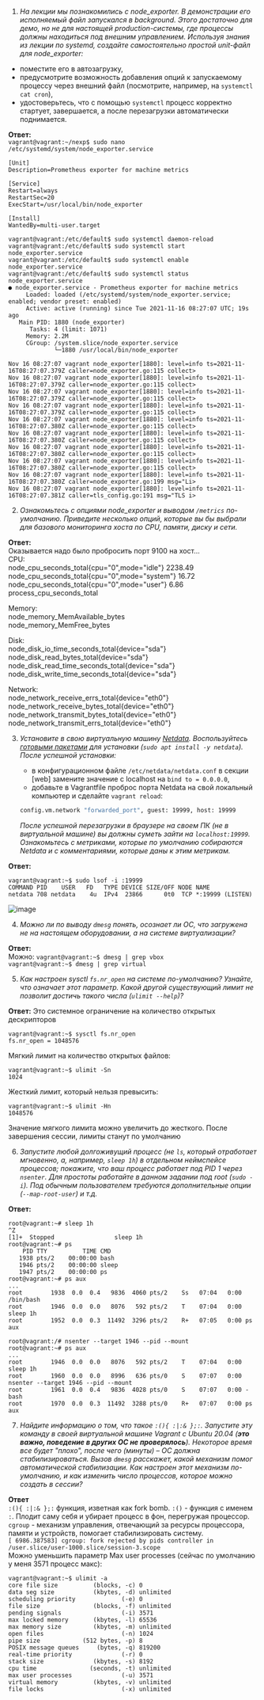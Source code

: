 1. *На лекции мы познакомились с node_exporter. В демонстрации его исполняемый файл запускался в background. Этого достаточно для демо, но не для настоящей production-системы, где процессы должны находиться под внешним управлением. Используя знания из лекции по systemd, создайте самостоятельно простой unit-файл для node_exporter:*
* поместите его в автозагрузку,
* предусмотрите возможность добавления опций к запускаемому процессу через внешний файл (посмотрите, например, на `systemctl cat cron`),
* удостоверьтесь, что с помощью `systemctl` процесс корректно стартует, завершается, а после перезагрузки автоматически поднимается.   

**Ответ:**   
`vagrant@vagrant:~/nexp$ sudo nano /etc/systemd/system/node_exporter.service`
```
[Unit]
Description=Prometheus exporter for machine metrics

[Service]
Restart=always
RestartSec=20
ExecStart=/usr/local/bin/node_exporter

[Install]
WantedBy=multi-user.target
```
```
vagrant@vagrant:/etc/default$ sudo systemctl daemon-reload
vagrant@vagrant:/etc/default$ sudo systemctl start node_exporter.service
vagrant@vagrant:/etc/default$ sudo systemctl enable node_exporter.service
vagrant@vagrant:/etc/default$ sudo systemctl status node_exporter.service
● node_exporter.service - Prometheus exporter for machine metrics
     Loaded: loaded (/etc/systemd/system/node_exporter.service; enabled; vendor preset: enabled)
     Active: active (running) since Tue 2021-11-16 08:27:07 UTC; 19s ago
   Main PID: 1880 (node_exporter)
      Tasks: 4 (limit: 1071)
     Memory: 2.2M
     CGroup: /system.slice/node_exporter.service
             └─1880 /usr/local/bin/node_exporter

Nov 16 08:27:07 vagrant node_exporter[1880]: level=info ts=2021-11-16T08:27:07.379Z caller=node_exporter.go:115 collect>
Nov 16 08:27:07 vagrant node_exporter[1880]: level=info ts=2021-11-16T08:27:07.379Z caller=node_exporter.go:115 collect>
Nov 16 08:27:07 vagrant node_exporter[1880]: level=info ts=2021-11-16T08:27:07.379Z caller=node_exporter.go:115 collect>
Nov 16 08:27:07 vagrant node_exporter[1880]: level=info ts=2021-11-16T08:27:07.379Z caller=node_exporter.go:115 collect>
Nov 16 08:27:07 vagrant node_exporter[1880]: level=info ts=2021-11-16T08:27:07.380Z caller=node_exporter.go:115 collect>
Nov 16 08:27:07 vagrant node_exporter[1880]: level=info ts=2021-11-16T08:27:07.380Z caller=node_exporter.go:115 collect>
Nov 16 08:27:07 vagrant node_exporter[1880]: level=info ts=2021-11-16T08:27:07.380Z caller=node_exporter.go:115 collect>
Nov 16 08:27:07 vagrant node_exporter[1880]: level=info ts=2021-11-16T08:27:07.380Z caller=node_exporter.go:115 collect>
Nov 16 08:27:07 vagrant node_exporter[1880]: level=info ts=2021-11-16T08:27:07.380Z caller=node_exporter.go:199 msg="Li>
Nov 16 08:27:07 vagrant node_exporter[1880]: level=info ts=2021-11-16T08:27:07.381Z caller=tls_config.go:191 msg="TLS i>
```



2. *Ознакомьтесь с опциями node_exporter и выводом `/metrics` по-умолчанию. Приведите несколько опций, которые вы бы выбрали для базового мониторинга хоста по CPU, памяти, диску и сети.*

**Ответ:**   
Оказывается надо было пробросить порт 9100 на хост...   
CPU:   
    node_cpu_seconds_total{cpu="0",mode="idle"} 2238.49   
    node_cpu_seconds_total{cpu="0",mode="system"} 16.72   
    node_cpu_seconds_total{cpu="0",mode="user"} 6.86   
    process_cpu_seconds_total   
    
Memory:   
    node_memory_MemAvailable_bytes    
    node_memory_MemFree_bytes   
    
Disk:   
    node_disk_io_time_seconds_total{device="sda"}    
    node_disk_read_bytes_total{device="sda"}    
    node_disk_read_time_seconds_total{device="sda"}    
    node_disk_write_time_seconds_total{device="sda"}   
    
Network:   
    node_network_receive_errs_total{device="eth0"}    
    node_network_receive_bytes_total{device="eth0"}    
    node_network_transmit_bytes_total{device="eth0"}   
    node_network_transmit_errs_total{device="eth0"}   
    
3. *Установите в свою виртуальную машину [Netdata](https://github.com/netdata/netdata). Воспользуйтесь [готовыми пакетами](https://packagecloud.io/netdata/netdata/install) для установки (`sudo apt install -y netdata`). После успешной установки:*
    * в конфигурационном файле `/etc/netdata/netdata.conf` в секции [web] замените значение с localhost на `bind to = 0.0.0.0`,
    * добавьте в Vagrantfile проброс порта Netdata на свой локальный компьютер и сделайте `vagrant reload`:

    ```bash
    config.vm.network "forwarded_port", guest: 19999, host: 19999
    ```

    *После успешной перезагрузки в браузере на своем ПК (не в виртуальной машине) вы должны суметь зайти на `localhost:19999`. Ознакомьтесь с метриками, которые по умолчанию собираются Netdata и с комментариями, которые даны к этим метрикам.*    
    
**Ответ:**   
```
vagrant@vagrant:~$ sudo lsof -i :19999
COMMAND PID    USER   FD   TYPE DEVICE SIZE/OFF NODE NAME
netdata 708 netdata    4u  IPv4  23866      0t0  TCP *:19999 (LISTEN)
```
![image](https://user-images.githubusercontent.com/26379231/142141725-783a2e0b-ccac-4a50-b2c4-1bb999127288.png)


4. *Можно ли по выводу `dmesg` понять, осознает ли ОС, что загружена не на настоящем оборудовании, а на системе виртуализации?*

**Ответ:**   
Можно:
`vagrant@vagrant:~$ dmesg | grep vbox`   
`vagrant@vagrant:~$ dmesg | grep virtual`

5. *Как настроен sysctl `fs.nr_open` на системе по-умолчанию? Узнайте, что означает этот параметр. Какой другой существующий лимит не позволит достичь такого числа (`ulimit --help`)?*

**Ответ:**
Это системное ограничение на количество открытых дескрипторов    
```
vagrant@vagrant:~$ sysctl fs.nr_open   
fs.nr_open = 1048576
```
Мягкий лимит на количество открытых файлов:   
```
vagrant@vagrant:~$ ulimit -Sn
1024
```
Жесткий лимит, который нельзя превысить:   
```
vagrant@vagrant:~$ ulimit -Hn
1048576
```
Значение мягкого лимита можно увеличить до жесткого. После завершения сессии, лимиты станут по умолчанию   

6. *Запустите любой долгоживущий процесс (не `ls`, который отработает мгновенно, а, например, `sleep 1h`) в отдельном неймспейсе процессов; покажите, что ваш процесс работает под PID 1 через `nsenter`. Для простоты работайте в данном задании под root (`sudo -i`). Под обычным пользователем требуются дополнительные опции (`--map-root-user`) и т.д.*

**Ответ:**   
```
root@vagrant:~# sleep 1h
^Z
[1]+  Stopped                 sleep 1h
root@vagrant:~# ps
    PID TTY          TIME CMD
   1938 pts/2    00:00:00 bash
   1946 pts/2    00:00:00 sleep
   1947 pts/2    00:00:00 ps
root@vagrant:~# ps aux
...
root        1938  0.0  0.4   9836  4060 pts/2    Ss   07:04   0:00 /bin/bash
root        1946  0.0  0.0   8076   592 pts/2    T    07:04   0:00 sleep 1h
root        1952  0.0  0.3  11492  3296 pts/2    R+   07:05   0:00 ps aux
```
```
root@vagrant:/# nsenter --target 1946 --pid --mount
root@vagrant:~# ps aux
...
root        1946  0.0  0.0   8076   592 pts/2    T    07:04   0:00 sleep 1h
root        1960  0.0  0.0   8996   636 pts/0    S    07:07   0:00 nsenter --target 1946 --pid --mount
root        1961  0.0  0.4   9836  4028 pts/0    S    07:07   0:00 -bash
root        1970  0.0  0.3  11492  3288 pts/0    R+   07:07   0:00 ps aux
```

7. *Найдите информацию о том, что такое `:(){ :|:& };:`. Запустите эту команду в своей виртуальной машине Vagrant с Ubuntu 20.04 (**это важно, поведение в других ОС не проверялось**). Некоторое время все будет "плохо", после чего (минуты) – ОС должна стабилизироваться. Вызов `dmesg` расскажет, какой механизм помог автоматической стабилизации. Как настроен этот механизм по-умолчанию, и как изменить число процессов, которое можно создать в сессии?*

**Ответ**  
`:(){ :|:& };:` функция, изветная как fork bomb. `:()` - функция с именем `:`. Плодит саму себя и убирает процесс в фон, перегружая процессор.
`cgroup` - механизм управления, отвечающий за ресурсы процессора, памяти и устройств, помогает стабилизировать систему.   
`[ 6986.387583] cgroup: fork rejected by pids controller in /user.slice/user-1000.slice/session-3.scope`   
Можно уменьшить параметр Max user processes (сейчас по умолчанию у меня 3571 процесс макс):      
```
vagrant@vagrant:~$ ulimit -a
core file size          (blocks, -c) 0
data seg size           (kbytes, -d) unlimited
scheduling priority             (-e) 0
file size               (blocks, -f) unlimited
pending signals                 (-i) 3571
max locked memory       (kbytes, -l) 65536
max memory size         (kbytes, -m) unlimited
open files                      (-n) 1024
pipe size            (512 bytes, -p) 8
POSIX message queues     (bytes, -q) 819200
real-time priority              (-r) 0
stack size              (kbytes, -s) 8192
cpu time               (seconds, -t) unlimited
max user processes              (-u) 3571
virtual memory          (kbytes, -v) unlimited
file locks                      (-x) unlimited
```


